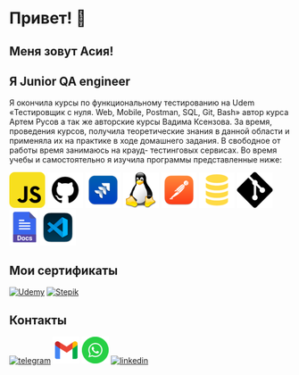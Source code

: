 # Привет! 👋
## Меня зовут Асия!
## Я Junior QA engineer

 Я окончила курсы по функциональному тестированию на Udem «Тестировщик с нуля. Web, Mobile, Postman, SQL, Git, Bash» автор курса Артем Русов а так же авторские курсы Вадима Ксензова. За время, проведения курсов, получила теоретические знания в данной области и применяла их на практике в ходе домашнего задания. В свободное от работы время занимаюсь на крауд- тестинговых сервисах. Во время учебы и самостоятельно я изучила программы представленные ниже:

![javascript](javascript_icon_130900.png) ![Git](github_git_icon_145985.png) ![Jira](jira_cloud_macos_bigsur_icon_190051.png) ![Linux](linux_penguin_animal_9362.png) ![Postman](postman_macos_bigsur_icon_189815.png) ![SQL](file_type_sql_icon_130152.png) ![Git_Bash](vc-git_icon-icons.com_50729.png) ![GoogleDocs](docs_google_icon_196688.png) ![VSC](microsoft_visual_studio_code_alt_macos_bigsur_icon_189952.png)

## Мои сертификаты

[![Udemy](https://play-lh.googleusercontent.com/dsCkmJE2Fa8IjyXERAcwc5YeQ8_NvbZ4_OI8LgqyjILpXUfS5YhEcnAMajKPrZI-og=w256)](https://www.udemy.com/certificate/UC-047ac45b-1b19-4864-838f-b54deb48a59b/)    [![Stepik](https://stepik.org/media/cache/images/courses/63054/cover_foIuz1t/6bc976a3abd69e9e3e5163a5973a8ccf.jpg)](https://stepik.org/cert/1552900)

## Контакты

[![telegram](https://a.deviantart.net/avatars/t/o/tomazzo.png?6)](t.me/Asiya_Gridina)  [![почта](gmail_new_logo_icon_159149.png)](gridinaasia@gmail.com) [![WhatsApp](1490889687-whats-app_82529.png)](https://wa.me/79818085833) [![linkedin](https://www.truvisibility.com/wp-content/uploads/in.png)](https://www.linkedin.com/in/asiyagridina/)
